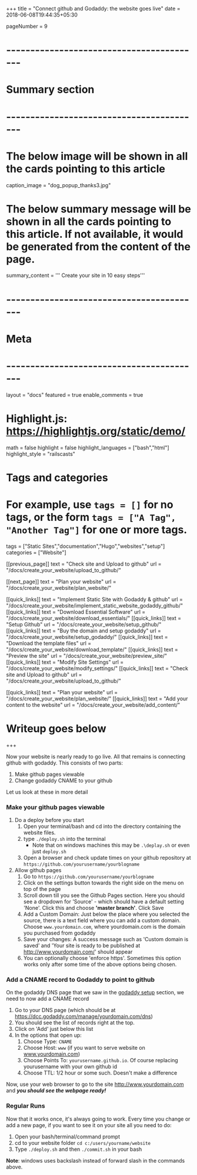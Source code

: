 +++
title = "Connect github and Godaddy: the website goes live"
date = 2018-06-08T19:44:35+05:30

pageNumber = 9
# -----------------------------------------
# Summary section
# -----------------------------------------
# The below image will be shown in all the cards pointing to this article
caption_image = "dog_popup_thanks3.jpg"
# The below summary message will be shown in all the cards pointing to this article. If not available, it would be generated from the content of the page.
summary_content = '''
Create your site in 10 easy steps'''
# -----------------------------------------
# Meta
# -----------------------------------------
layout = "docs"
featured = true
enable_comments = true

# Highlight.js: https://highlightjs.org/static/demo/
math = false
highlight = false
highlight_languages = ["bash","html"]
highlight_style = "railscasts"

# Tags and categories
# For example, use `tags = []` for no tags, or the form `tags = ["A Tag", "Another Tag"]` for one or more tags.
tags = ["Static Sites","documentation","Hugo","websites","setup"]
categories = ["Website"]

[[previous_page]]
text = "Check site and Upload to github"
url = "/docs/create_your_website/upload_to_github/"

[[next_page]]
text = "Plan your website"
url = "/docs/create_your_website/plan_website/"

[[quick_links]]
text = "Implement Static Site with Godaddy & github"
url = "/docs/create_your_website/implement_static_website_godaddy_github/"
[[quick_links]]
text = "Download Essential Software"
url = "/docs/create_your_website/download_essentials/"
[[quick_links]]
text = "Setup Github"
url = "/docs/create_your_website/setup_github/"
[[quick_links]]
text = "Buy the domain and setup godaddy"
url = "/docs/create_your_website/setup_godaddy/"
[[quick_links]]
text = "Download the template files"
url = "/docs/create_your_website/download_template/"
[[quick_links]]
text = "Preview the site"
url = "/docs/create_your_website/preview_site/"
[[quick_links]]
text = "Modify Site Settings"
url = "/docs/create_your_website/modify_settings/"
[[quick_links]]
text = "Check site and Upload to github"
url = "/docs/create_your_website/upload_to_github/"

[[quick_links]]
text = "Plan your website"
url = "/docs/create_your_website/plan_website/"
[[quick_links]]
text = "Add your content to the website"
url = "/docs/create_your_website/add_content/"

# Writeup goes below
+++

Now your website is nearly ready to go live. All that remains is connecting github with godaddy. This consists of two parts:

1. Make github pages viewable
2. Change godaddy CNAME to your github

Let us look at these in more detail

### Make your github pages viewable

1. Do a deploy before you start
    1. Open your terminal/bash and cd into the directory containing the website files.
    2. type `./deploy.sh` into the terminal
        - Note that on windows machines this may be `.\deplay.sh` or even just `deploy.sh`
    3. Open a browser and check update times on your github repository at  `https://github.com/yourusername/yourblogname`
2. Allow github pages
    1. Go to `https://github.com/yourusername/yourblogname`
    2. Click on the settings button towards the right side on the menu on top of the page
    3. Scroll down till you see the Github Pages section. Here you should see a dropdown for 'Source' - which should have a default setting 'None'. Click this and choose **'master branch'**. Click Save
    4. Add a Custom Domain: Just below the place where you selected the source, there is a text field where you can add a custom domain. Choose `www.yourdomain.com`, where yourdomain.com is the domain you purchased from godaddy
    5. Save your changes: A success message such as 'Custom domain is saved' and 'Your site is ready to be published at http://www.yourdomain.com/' should appear
    6. You can optionally choose 'enforce https'. Sometimes this option works only after some time of the above options being chosen.

### Add a CNAME record to Godaddy to point to github

On the godaddy DNS page that we saw in the [godaddy setup](/docs/create_your_website/setup_godaddy/) section, we need to now add a CNAME record

1. Go to your DNS page (which should be at https://dcc.godaddy.com/manage/yourdomain.com/dns)
2. You should see the list of records right at the top.
3. Click on 'Add' just below this list
4. In the options that open up:
    1. Choose Type: `CNAME`
    2. Choose Host: `www` (if you want to serve website on www.yourdomain.com)
    3. Choose Points To: `yourusername.github.io`. Of course replacing yourusername with your own github id
    4. Choose TTL: 1/2 hour or some such. Doesn't make a difference

Now, use your web browser to go to the site http://www.yourdomain.com and ***you should see the webpage ready!***

### Regular Runs

Now that it works once, it's always going to work. Every time you change or add a new page, if you want to see it on your site all you need to do:

1. Open your bash/terminal/command prompt
2. cd to your website folder `cd c:/users/yourname/website`
3. Type `./deploy.sh` and then `./commit.sh` in your bash

**Note**: windows uses backslash instead of forward slash in the commands above.